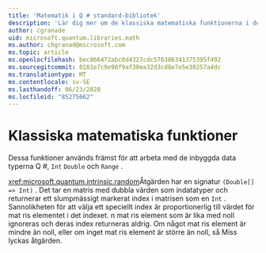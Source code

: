 ```yaml
---
title: 'Matematik i Q # standard-bibliotek'
description: 'Lär dig mer om de klassiska matematiska funktionerna i de Q # standard-bibliotek som används med de inbyggda data typerna.'
author: cgranade
uid: microsoft.quantum.libraries.math
ms.author: chgranad@microsoft.com
ms.topic: article
ms.openlocfilehash: bec866472abc0d4327cdc570306341375395f492
ms.sourcegitcommit: 0181e7c9e98f9af30ea32d3cd8e7e5e30257a4dc
ms.translationtype: MT
ms.contentlocale: sv-SE
ms.lasthandoff: 06/23/2020
ms.locfileid: "85275662"
---
```

# <a name="classical-mathematical-functions"></a>Klassiska matematiska funktioner #

Dessa funktioner används främst för att arbeta med de inbyggda data typerna Q #, `Int` `Double` och `Range` .

<xref:microsoft.quantum.intrinsic.random>Åtgärden har en signatur `(Double[] => Int)` .
Det tar en matris med dubbla värden som indatatyper och returnerar ett slumpmässigt markerat index i matrisen som en `Int` .
Sannolikheten för att välja ett speciellt index är proportionerlig till värdet för mat ris elementet i det indexet. n mat ris element som är lika med noll ignoreras och deras index returneras aldrig.
Om något mat ris element är mindre än noll, eller om inget mat ris element är större än noll, så Miss lyckas åtgärden.
